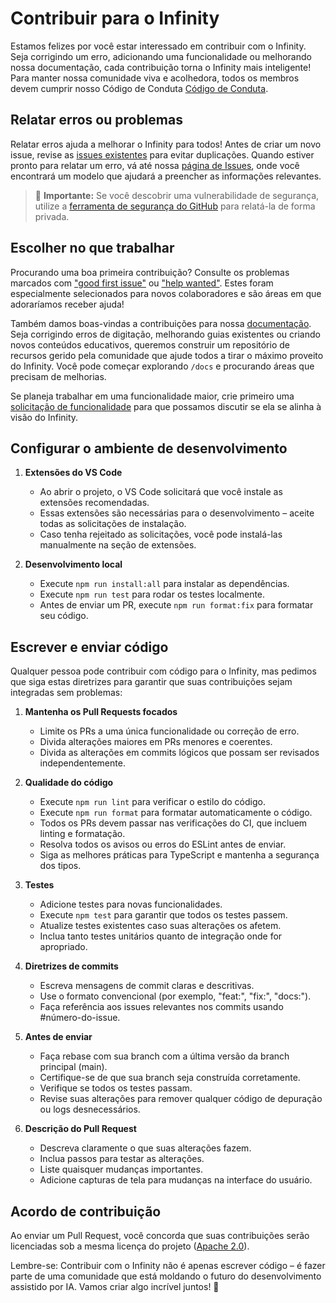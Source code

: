 # Contribuir para o Infinity

Estamos felizes por você estar interessado em contribuir com o Infinity. Seja corrigindo um erro, adicionando uma funcionalidade ou melhorando nossa documentação, cada contribuição torna o Infinity mais inteligente! Para manter nossa comunidade viva e acolhedora, todos os membros devem cumprir nosso Código de Conduta [Código de Conduta](CODE_OF_CONDUCT.md).

## Relatar erros ou problemas

Relatar erros ajuda a melhorar o Infinity para todos! Antes de criar um novo issue, revise as [issues existentes](https://github.com/infinity/infinity/issues) para evitar duplicações. Quando estiver pronto para relatar um erro, vá até nossa [página de Issues](https://github.com/infinity/infinity/issues/new/choose), onde você encontrará um modelo que ajudará a preencher as informações relevantes.

<blockquote class='warning-note'>
    🔐 <b>Importante:</b> Se você descobrir uma vulnerabilidade de segurança, utilize a <a href="https://github.com/infinity/infinity/security/advisories/new">ferramenta de segurança do GitHub</a> para relatá-la de forma privada.
</blockquote>

## Escolher no que trabalhar

Procurando uma boa primeira contribuição? Consulte os problemas marcados com ["good first issue"](https://github.com/infinity/infinity/labels/good%20first%20issue) ou ["help wanted"](https://github.com/infinity/infinity/labels/help%20wanted). Estes foram especialmente selecionados para novos colaboradores e são áreas em que adoraríamos receber ajuda!

Também damos boas-vindas a contribuições para nossa [documentação](https://github.com/infinity/infinity/tree/main/docs). Seja corrigindo erros de digitação, melhorando guias existentes ou criando novos conteúdos educativos, queremos construir um repositório de recursos gerido pela comunidade que ajude todos a tirar o máximo proveito do Infinity. Você pode começar explorando `/docs` e procurando áreas que precisam de melhorias.

Se planeja trabalhar em uma funcionalidade maior, crie primeiro uma [solicitação de funcionalidade](https://github.com/infinity/infinity/discussions/categories/feature-requests?discussions_q=is%3Aopen+category%3A%22Feature+Requests%22+sort%3Atop) para que possamos discutir se ela se alinha à visão do Infinity.

## Configurar o ambiente de desenvolvimento

1. **Extensões do VS Code**

    - Ao abrir o projeto, o VS Code solicitará que você instale as extensões recomendadas.
    - Essas extensões são necessárias para o desenvolvimento – aceite todas as solicitações de instalação.
    - Caso tenha rejeitado as solicitações, você pode instalá-las manualmente na seção de extensões.

2. **Desenvolvimento local**
    - Execute `npm run install:all` para instalar as dependências.
    - Execute `npm run test` para rodar os testes localmente.
    - Antes de enviar um PR, execute `npm run format:fix` para formatar seu código.

## Escrever e enviar código

Qualquer pessoa pode contribuir com código para o Infinity, mas pedimos que siga estas diretrizes para garantir que suas contribuições sejam integradas sem problemas:

1. **Mantenha os Pull Requests focados**

    - Limite os PRs a uma única funcionalidade ou correção de erro.
    - Divida alterações maiores em PRs menores e coerentes.
    - Divida as alterações em commits lógicos que possam ser revisados independentemente.

2. **Qualidade do código**

    - Execute `npm run lint` para verificar o estilo do código.
    - Execute `npm run format` para formatar automaticamente o código.
    - Todos os PRs devem passar nas verificações do CI, que incluem linting e formatação.
    - Resolva todos os avisos ou erros do ESLint antes de enviar.
    - Siga as melhores práticas para TypeScript e mantenha a segurança dos tipos.

3. **Testes**

    - Adicione testes para novas funcionalidades.
    - Execute `npm test` para garantir que todos os testes passem.
    - Atualize testes existentes caso suas alterações os afetem.
    - Inclua tanto testes unitários quanto de integração onde for apropriado.

4. **Diretrizes de commits**

    - Escreva mensagens de commit claras e descritivas.
    - Use o formato convencional (por exemplo, "feat:", "fix:", "docs:").
    - Faça referência aos issues relevantes nos commits usando #número-do-issue.

5. **Antes de enviar**

    - Faça rebase com sua branch com a última versão da branch principal (main).
    - Certifique-se de que sua branch seja construída corretamente.
    - Verifique se todos os testes passam.
    - Revise suas alterações para remover qualquer código de depuração ou logs desnecessários.

6. **Descrição do Pull Request**
    - Descreva claramente o que suas alterações fazem.
    - Inclua passos para testar as alterações.
    - Liste quaisquer mudanças importantes.
    - Adicione capturas de tela para mudanças na interface do usuário.

## Acordo de contribuição

Ao enviar um Pull Request, você concorda que suas contribuições serão licenciadas sob a mesma licença do projeto ([Apache 2.0](LICENSE)).

Lembre-se: Contribuir com o Infinity não é apenas escrever código – é fazer parte de uma comunidade que está moldando o futuro do desenvolvimento assistido por IA. Vamos criar algo incrível juntos! 🚀

